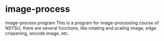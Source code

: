 # image-process
image-process program
This is a program for image-processing course of NSYSU, there are several functions, like rotating and scaling image, edge crispening, encode image, etc.
